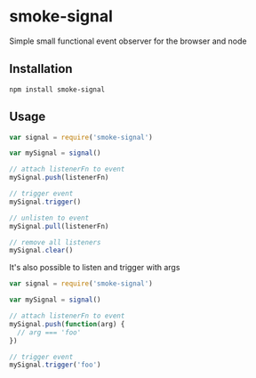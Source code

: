 # smoke-signal

Simple small functional event observer for the browser and node

## Installation

```
npm install smoke-signal
```

## Usage

```javascript
var signal = require('smoke-signal')

var mySignal = signal()

// attach listenerFn to event
mySignal.push(listenerFn)

// trigger event
mySignal.trigger()

// unlisten to event
mySignal.pull(listenerFn)

// remove all listeners
mySignal.clear()
```

It's also possible to listen and trigger with args

```javascript
var signal = require('smoke-signal')

var mySignal = signal()

// attach listenerFn to event
mySignal.push(function(arg) {
  // arg === 'foo'
})

// trigger event
mySignal.trigger('foo')
```
